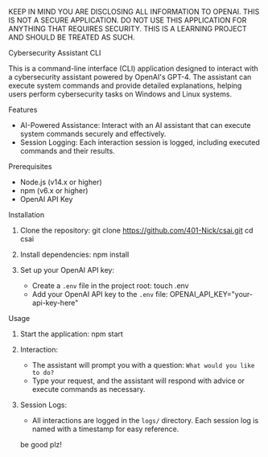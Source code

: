 KEEP IN MIND YOU ARE DISCLOSING ALL INFORMATION TO OPENAI. THIS IS NOT A SECURE APPLICATION. DO NOT USE THIS APPLICATION FOR ANYTHING THAT REQUIRES SECURITY. THIS IS A LEARNING PROJECT AND SHOULD BE TREATED AS SUCH.

Cybersecurity Assistant CLI

This is a command-line interface (CLI) application designed to interact with a cybersecurity assistant powered by OpenAI's GPT-4. The assistant can execute system commands and provide detailed explanations, helping users perform cybersecurity tasks on Windows and Linux systems.

Features

- AI-Powered Assistance: Interact with an AI assistant that can execute system commands securely and effectively.
- Session Logging: Each interaction session is logged, including executed commands and their results.

Prerequisites

- Node.js (v14.x or higher)
- npm (v6.x or higher)
- OpenAI API Key

Installation

1. Clone the repository:
   git clone https://github.com/401-Nick/csai.git
   cd csai

2. Install dependencies:
   npm install

3. Set up your OpenAI API key:
   - Create a `.env` file in the project root:
     touch .env
   - Add your OpenAI API key to the `.env` file:
     OPENAI_API_KEY="your-api-key-here"

Usage

1. Start the application:
   npm start

2. Interaction:
   - The assistant will prompt you with a question: `What would you like to do?`
   - Type your request, and the assistant will respond with advice or execute commands as necessary.

3. Session Logs:
   - All interactions are logged in the `logs/` directory. Each session log is named with a timestamp for easy reference.

   be good plz!